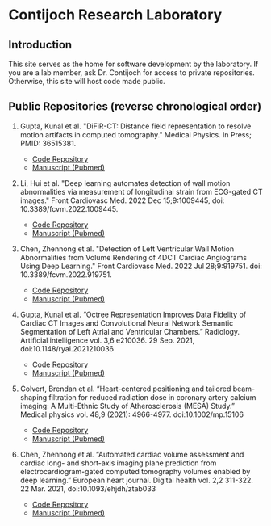 # Contijoch Research Laboratory 

## Introduction
This site serves as the home for software development by the laboratory. If you are a lab member, ask Dr. Contijoch for access to private repositories. Otherwise, this site will host code made public.

## Public Repositories (reverse chronological order)

1. Gupta, Kunal et al. "DiFiR-CT: Distance field representation to resolve motion artifacts in computed tomography." Medical Physics. In Press; PMID: 36515381.
    - [Code Repository](https://github.com/KunalMGupta/DIFIR-CT)
    - [Manuscript (Pubmed)](https://pubmed.ncbi.nlm.nih.gov/36515381/)

2. Li, Hui et al. "Deep learning automates detection of wall motion abnormalities via measurement of longitudinal strain from ECG-gated CT images." Front Cardiovasc Med. 2022 Dec 15;9:1009445, doi: 10.3389/fcvm.2022.1009445.
    - [Code Repository](https://github.com/ucsd-fcrl/DL_CT_GLS_Final)
    - [Manuscript (Pubmed)](https://pubmed.ncbi.nlm.nih.gov/36588550/)


3. Chen, Zhennong et al. "Detection of Left Ventricular Wall Motion Abnormalities from Volume Rendering of 4DCT Cardiac Angiograms Using Deep Learning." Front Cardiovasc Med. 2022 Jul 28;9:919751.  doi: 10.3389/fcvm.2022.919751.
    - [Code Repository](https://github.com/ucsd-fcrl/DL_WMA_by_VR_Final_v_ZC)
    - [Manuscript (Pubmed)](https://pubmed.ncbi.nlm.nih.gov/35966529/)


4. Gupta, Kunal et al. “Octree Representation Improves Data Fidelity of Cardiac CT Images and Convolutional Neural Network Semantic Segmentation of Left Atrial and Ventricular Chambers.” Radiology. Artificial intelligence vol. 3,6 e210036. 29 Sep. 2021, doi:10.1148/ryai.2021210036
    - [Code Repository](https://github.com/ucsd-fcrl/med-img-octnet-adaptation)
    - [Manuscript (Pubmed)](https://pubmed.ncbi.nlm.nih.gov/34870221/)


5. Colvert, Brendan et al. “Heart-centered positioning and tailored beam-shaping filtration for reduced radiation dose in coronary artery calcium imaging: A Multi-Ethnic Study of Atherosclerosis (MESA) Study.” Medical physics vol. 48,9 (2021): 4966-4977. doi:10.1002/mp.15106
    - [Code Repository](https://github.com/ucsd-fcrl/autoseg_deploy)
    - [Manuscript (Pubmed)](https://pubmed.ncbi.nlm.nih.gov/34287949/)


6. Chen, Zhennong et al. “Automated cardiac volume assessment and cardiac long- and short-axis imaging plane prediction from electrocardiogram-gated computed tomography volumes enabled by deep learning.” European heart journal. Digital health vol. 2,2 311-322. 22 Mar. 2021, doi:10.1093/ehjdh/ztab033
    - [Code Repository](https://github.com/ucsd-fcrl/AI_chamber_segmentation_plane_re-slicing)
    - [Manuscript (Pubmed)](https://pubmed.ncbi.nlm.nih.gov/34223176/)




<!--

**Here are some ideas to get you started:**

🙋‍♀️ A short introduction - what is your organization all about?
🌈 Contribution guidelines - how can the community get involved?
👩‍💻 Useful resources - where can the community find your docs? Is there anything else the community should know?
🍿 Fun facts - what does your team eat for breakfast?
🧙 Remember, you can do mighty things with the power of [Markdown](https://docs.github.com/github/writing-on-github/getting-started-with-writing-and-formatting-on-github/basic-writing-and-formatting-syntax)
-->
